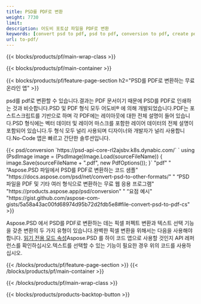 ```yaml
---
title: PSD를 PDF로 변환
weight: 7730
limit: 
description: 어도비 포토샵 파일을 PDF로 변환
keywords: [convert psd to pdf, psd to pdf, conversion to pdf, create pdf from psd, print psd as pdf]
url: to-pdf/
---
```


{{< blocks/products/pf/main-wrap-class >}}

{{< blocks/products/pf/main-container >}}

{{< blocks/products/pf/feature-page-section h2="PSD를 PDF로 변환하는 무료 온라인 앱" >}}
<p>psd를 pdf로 변환할 수 있습니다.결과는 PDF 문서이기 때문에 PSD를 PDF로 인쇄하는 것과 비슷합니다.PSD 및 PDF 형식 모두 어도비® 에 의해 개발되었습니다.PDF는 포스트스크립트를 기반으로 하며 각 PDF에는 레이아웃에 대한 전체 설명이 들어 있습니다.PSD 형식에는 벡터 데이터 및 레이어 마스크를 포함한 레이어 데이터의 전체 설명이 포함되어 있습니다.두 형식 모두 널리 사용되며 디자이너와 개발자가 널리 사용합니다.No-Code 앱은 빠르고 간단한 솔루션입니다.</p>
{{< psd/conversion `https://psd-api-core-rl2ajsbv.k8s.dynabic.com/` 
`    using (PsdImage image = (PsdImage)Image.Load(sourceFileName))
    {
        image.Save(sourceFileName + ".pdf", new PdfOptions());
    }` 
	"pdf" "
“Aspose.PSD 파일에서 PSD를 PDF로 변환하는 코드 샘플"  "https://docs.aspose.com/psd/net/convert-psd-to-other-formats/" "
“PSD 파일을 PDF 및 기타 여러 형식으로 변환하는 무료 웹 응용 프로그램" "https://products.aspose.app/psd/conversion" "
“요점 예시" "https://gist.github.com/aspose-com-gists/5a58a43ac00fd68974d95b72d2fdb5e8#file-convert-psd-to-pdf-cs" >}}
<p>Aspose.PSD 에서 PSD를 PDF로 변환하는 데는 픽셀 퍼펙트 변환과 텍스트 선택 기능을 갖춘 변환의 두 가지 유형이 있습니다.완벽한 픽셀 변환을 위해서는 다음을 사용해야 합니다. <a href="https://reference.aspose.com/psd/net/aspose.psd.imageloadoptions/psdloadoptions/readonlymode/">읽기 전용 모드 속성</a>Aspose.PSD 를 하이 코드 앱으로 사용할 것인지 API 레퍼런스를 확인하십시오.텍스트를 선택할 수 있는 기능이 필요한 경우 위의 코드를 사용하십시오.</p>
{{< /blocks/products/pf/feature-page-section >}}
{{< /blocks/products/pf/main-container >}}


{{< /blocks/products/pf/main-wrap-class >}}

{{< blocks/products/products-backtop-button >}}
